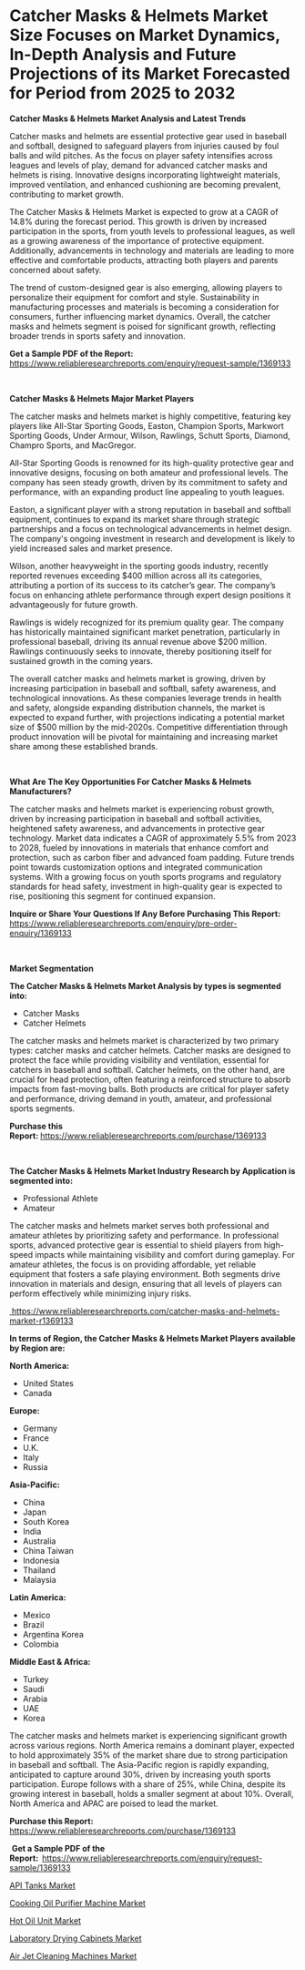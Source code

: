 <p><h1>Catcher Masks & Helmets Market Size Focuses on Market Dynamics, In-Depth Analysis and Future Projections of its Market Forecasted for Period from 2025 to 2032</h1></p><p><strong>Catcher Masks & Helmets Market Analysis and Latest Trends</strong></p>
<p><p>Catcher masks and helmets are essential protective gear used in baseball and softball, designed to safeguard players from injuries caused by foul balls and wild pitches. As the focus on player safety intensifies across leagues and levels of play, demand for advanced catcher masks and helmets is rising. Innovative designs incorporating lightweight materials, improved ventilation, and enhanced cushioning are becoming prevalent, contributing to market growth.</p><p>The Catcher Masks & Helmets Market is expected to grow at a CAGR of 14.8% during the forecast period. This growth is driven by increased participation in the sports, from youth levels to professional leagues, as well as a growing awareness of the importance of protective equipment. Additionally, advancements in technology and materials are leading to more effective and comfortable products, attracting both players and parents concerned about safety. </p><p>The trend of custom-designed gear is also emerging, allowing players to personalize their equipment for comfort and style. Sustainability in manufacturing processes and materials is becoming a consideration for consumers, further influencing market dynamics. Overall, the catcher masks and helmets segment is poised for significant growth, reflecting broader trends in sports safety and innovation.</p></p>
<p><strong>Get a Sample PDF of the Report:&nbsp;</strong> <a href="https://www.reliableresearchreports.com/enquiry/request-sample/1369133?utm_campaign=3369&utm_medium=2&utm_source=Github&utm_content=ia&utm_term=22032025&utm_id=catcher-masks-helmets">https://www.reliableresearchreports.com/enquiry/request-sample/1369133</a></p>
<p>&nbsp;</p>
<p><strong>Catcher Masks & Helmets Major Market Players</strong></p>
<p><p>The catcher masks and helmets market is highly competitive, featuring key players like All-Star Sporting Goods, Easton, Champion Sports, Markwort Sporting Goods, Under Armour, Wilson, Rawlings, Schutt Sports, Diamond, Champro Sports, and MacGregor. </p><p>All-Star Sporting Goods is renowned for its high-quality protective gear and innovative designs, focusing on both amateur and professional levels. The company has seen steady growth, driven by its commitment to safety and performance, with an expanding product line appealing to youth leagues.</p><p>Easton, a significant player with a strong reputation in baseball and softball equipment, continues to expand its market share through strategic partnerships and a focus on technological advancements in helmet design. The company's ongoing investment in research and development is likely to yield increased sales and market presence.</p><p>Wilson, another heavyweight in the sporting goods industry, recently reported revenues exceeding $400 million across all its categories, attributing a portion of its success to its catcher’s gear. The company’s focus on enhancing athlete performance through expert design positions it advantageously for future growth.</p><p>Rawlings is widely recognized for its premium quality gear. The company has historically maintained significant market penetration, particularly in professional baseball, driving its annual revenue above $200 million. Rawlings continuously seeks to innovate, thereby positioning itself for sustained growth in the coming years.</p><p>The overall catcher masks and helmets market is growing, driven by increasing participation in baseball and softball, safety awareness, and technological innovations. As these companies leverage trends in health and safety, alongside expanding distribution channels, the market is expected to expand further, with projections indicating a potential market size of $500 million by the mid-2020s. Competitive differentiation through product innovation will be pivotal for maintaining and increasing market share among these established brands.</p></p>
<p>&nbsp;</p>
<p><strong>What Are The Key Opportunities For Catcher Masks & Helmets Manufacturers?</strong></p>
<p><p>The catcher masks and helmets market is experiencing robust growth, driven by increasing participation in baseball and softball activities, heightened safety awareness, and advancements in protective gear technology. Market data indicates a CAGR of approximately 5.5% from 2023 to 2028, fueled by innovations in materials that enhance comfort and protection, such as carbon fiber and advanced foam padding. Future trends point towards customization options and integrated communication systems. With a growing focus on youth sports programs and regulatory standards for head safety, investment in high-quality gear is expected to rise, positioning this segment for continued expansion.</p></p>
<p><strong>Inquire or Share Your Questions If Any Before Purchasing This Report:</strong> <a href="https://www.reliableresearchreports.com/enquiry/pre-order-enquiry/1369133?utm_campaign=3369&utm_medium=2&utm_source=Github&utm_content=ia&utm_term=22032025&utm_id=catcher-masks-helmets">https://www.reliableresearchreports.com/enquiry/pre-order-enquiry/1369133</a></p>
<p>&nbsp;</p>
<p><strong>Market Segmentation</strong></p>
<p><strong>The Catcher Masks & Helmets Market Analysis by types is segmented into:</strong></p>
<p><ul><li>Catcher Masks</li><li>Catcher Helmets</li></ul></p>
<p><p>The catcher masks and helmets market is characterized by two primary types: catcher masks and catcher helmets. Catcher masks are designed to protect the face while providing visibility and ventilation, essential for catchers in baseball and softball. Catcher helmets, on the other hand, are crucial for head protection, often featuring a reinforced structure to absorb impacts from fast-moving balls. Both products are critical for player safety and performance, driving demand in youth, amateur, and professional sports segments.</p></p>
<p><strong>Purchase this Report:&nbsp;</strong><a href="https://www.reliableresearchreports.com/purchase/1369133?utm_campaign=3369&utm_medium=2&utm_source=Github&utm_content=ia&utm_term=22032025&utm_id=catcher-masks-helmets">https://www.reliableresearchreports.com/purchase/1369133</a></p>
<p>&nbsp;</p>
<p><strong>The Catcher Masks & Helmets Market Industry Research by Application is segmented into:</strong></p>
<p><ul><li>Professional Athlete</li><li>Amateur</li></ul></p>
<p><p>The catcher masks and helmets market serves both professional and amateur athletes by prioritizing safety and performance. In professional sports, advanced protective gear is essential to shield players from high-speed impacts while maintaining visibility and comfort during gameplay. For amateur athletes, the focus is on providing affordable, yet reliable equipment that fosters a safe playing environment. Both segments drive innovation in materials and design, ensuring that all levels of players can perform effectively while minimizing injury risks.</p></p>
<p><a href="https://www.reliableresearchreports.com/catcher-masks-and-helmets-market-r1369133?utm_campaign=3369&utm_medium=2&utm_source=Github&utm_content=ia&utm_term=22032025&utm_id=catcher-masks-helmets">&nbsp;https://www.reliableresearchreports.com/catcher-masks-and-helmets-market-r1369133</a></p>
<p><strong>In terms of Region, the Catcher Masks & Helmets Market Players available by Region are:</strong></p>
<p>
    <p> <strong> North America: </strong>
        <ul>
            <li>United States</li>
            <li>Canada</li>
        </ul>
        </p> 
    <p> <strong> Europe: </strong>
        <ul>
            <li>Germany</li>
            <li>France</li>
            <li>U.K.</li>
            <li>Italy</li>
            <li>Russia</li>
        </ul>
        </p> 
    <p> <strong> Asia-Pacific: </strong>
        <ul>
            <li>China</li>
            <li>Japan</li>
            <li>South Korea</li>
            <li>India</li>
            <li>Australia</li>
            <li>China Taiwan</li>
            <li>Indonesia</li>
            <li>Thailand</li>
            <li>Malaysia</li>
        </ul>
        </p> 
    <p> <strong> Latin America: </strong>
        <ul>
            <li>Mexico</li>
            <li>Brazil</li>
            <li>Argentina Korea</li>
            <li>Colombia</li>
        </ul>
        </p> 
    <p> <strong> Middle East & Africa: </strong>
        <ul>
            <li>Turkey</li>
            <li>Saudi</li>
            <li>Arabia</li>
            <li>UAE</li>
            <li>Korea</li>
        </ul>
    </p>
    </p>
<p><p>The catcher masks and helmets market is experiencing significant growth across various regions. North America remains a dominant player, expected to hold approximately 35% of the market share due to strong participation in baseball and softball. The Asia-Pacific region is rapidly expanding, anticipated to capture around 30%, driven by increasing youth sports participation. Europe follows with a share of 25%, while China, despite its growing interest in baseball, holds a smaller segment at about 10%. Overall, North America and APAC are poised to lead the market.</p></p>
<p><strong>Purchase this Report: </strong><a href="https://www.reliableresearchreports.com/purchase/1369133?utm_campaign=3369&utm_medium=2&utm_source=Github&utm_content=ia&utm_term=22032025&utm_id=catcher-masks-helmets">https://www.reliableresearchreports.com/purchase/1369133</a></p>
<p>&nbsp;<strong>Get a Sample PDF of the Report:&nbsp;&nbsp;</strong><a href="https://www.reliableresearchreports.com/enquiry/request-sample/1369133?utm_campaign=3369&utm_medium=2&utm_source=Github&utm_content=ia&utm_term=22032025&utm_id=catcher-masks-helmets">https://www.reliableresearchreports.com/enquiry/request-sample/1369133</a></p>
<p><strong></strong></p>
<p><p><a href="https://www.linkedin.com/pulse/api-tanks-market-analysis-present-size-growth-forecast-cagr-pmkjf?utm_campaign=3369&utm_medium=2&utm_source=Github&utm_content=ia&utm_term=22032025&utm_id=catcher-masks-helmets">API Tanks Market</a></p><p><a href="https://www.linkedin.com/pulse/exploring-cooking-oil-purifier-machine-market-dynamics-revenue-zgxof?utm_campaign=3369&utm_medium=2&utm_source=Github&utm_content=ia&utm_term=22032025&utm_id=catcher-masks-helmets">Cooking Oil Purifier Machine Market</a></p><p><a href="https://www.linkedin.com/pulse/hot-oil-unit-market-size-share-trends-analysis-report-end-use-u0czf?utm_campaign=3369&utm_medium=2&utm_source=Github&utm_content=ia&utm_term=22032025&utm_id=catcher-masks-helmets">Hot Oil Unit Market</a></p><p><a href="https://www.linkedin.com/pulse/laboratory-drying-cabinets-market-report-analyzing-competitive-hxlpf?utm_campaign=3369&utm_medium=2&utm_source=Github&utm_content=ia&utm_term=22032025&utm_id=catcher-masks-helmets">Laboratory Drying Cabinets Market</a></p><p><a href="https://www.linkedin.com/pulse/air-jet-cleaning-machines-market-tracking-sales-employment-bsezf?utm_campaign=3369&utm_medium=2&utm_source=Github&utm_content=ia&utm_term=22032025&utm_id=catcher-masks-helmets">Air Jet Cleaning Machines Market</a></p></p>